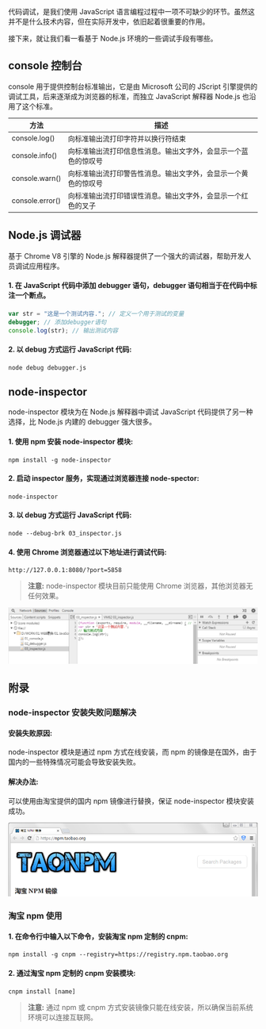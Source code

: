 代码调试，是我们使用 JavaScript 语言编程过程中一项不可缺少的环节。虽然这并不是什么技术内容，但在实际开发中，依旧起着很重要的作用。

接下来，就让我们看一看基于 Node.js 环境的一些调试手段有哪些。

## console 控制台

console 用于提供控制台标准输出，它是由 Microsoft 公司的 JScript 引擎提供的调试工具，后来逐渐成为浏览器的标准，而独立 JavaScript 解释器 Node.js 也沿用了这个标准。

| 方法 | 描述 |
| --- | --- |
| console.log() | 向标准输出流打印字符并以换行符结束 |
| console.info() | 向标准输出流打印信息性消息。输出文字外，会显示一个蓝色的惊叹号 |
| console.warn() | 向标准输出流打印警告性消息。输出文字外，会显示一个黄色的惊叹号 |
| console.error() | 向标准输出流打印错误性消息。输出文字外，会显示一个红色的叉子 |

## Node.js 调试器

基于 Chrome V8 引擎的 Node.js 解释器提供了一个强大的调试器，帮助开发人员调试应用程序。

#### 1. 在 JavaScript 代码中添加 debugger 语句，debugger 语句相当于在代码中标注一个断点。

```javascript
var str = "这是一个测试内容."; // 定义一个用于测试的变量
debugger; // 添加debugger语句
console.log(str); // 输出测试内容

```

#### 2. 以 debug 方式运行 JavaScript 代码:

```
node debug debugger.js
```

## node-inspector

node-inspector 模块为在 Node.js 解释器中调试 JavaScript 代码提供了另一种选择，比 Node.js 内建的 debugger 强大很多。

#### 1. 使用 npm 安装 node-inspector 模块:

```
npm install -g node-inspector
```

#### 2. 启动 inspector 服务，实现通过浏览器连接 node-spector:

```
node-inspector
```

#### 3. 以 debug 方式运行 JavaScript 代码:

```
node --debug-brk 03_inspector.js
```

#### 4. 使用 Chrome 浏览器通过以下地址进行调试代码:

```
http://127.0.0.1:8080/?port=5858
```

> **注意:** node-inspector 模块目前只能使用 Chrome 浏览器，其他浏览器无任何效果。

![](images/07.png)

## 附录

### node-inspector 安装失败问题解决

#### 安装失败原因:

node-inspector 模块是通过 npm 方式在线安装，而 npm 的镜像是在国外，由于国内的一些特殊情况可能会导致安装失败。

#### 解决办法:

可以使用由淘宝提供的国内 npm 镜像进行替换，保证 node-inspector 模块安装成功。

![](images/08.png)

### 淘宝 npm 使用

#### 1. 在命令行中输入以下命令，安装淘宝 npm 定制的 cnpm:

```
npm install -g cnpm --registry=https://registry.npm.taobao.org
```

#### 2. 通过淘宝 npm 定制的 cnpm 安装模块:

```
cnpm install [name]
```

> **注意:** 通过 npm 或 cnpm 方式安装镜像只能在线安装，所以确保当前系统环境可以连接互联网。